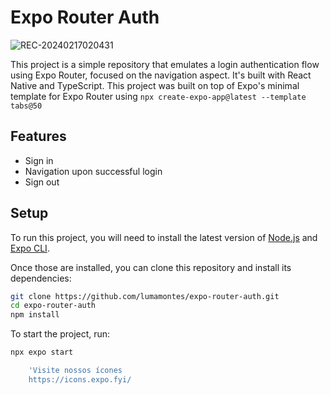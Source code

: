 # Expo Router Auth

![REC-20240217020431](https://github.com/lumamontes/expo-router-auth/assets/60052718/96fcc986-0bed-4e6a-86ab-be8aff01afc6)

This project is a simple repository that emulates a login authentication flow using Expo Router, focused on the navigation aspect. It's built with React Native and TypeScript.
This project was built on top of Expo's minimal template for Expo Router using `npx create-expo-app@latest --template tabs@50`
## Features

- Sign in
- Navigation upon successful login
- Sign out 

## Setup

To run this project, you will need to install the latest version of [Node.js](https://nodejs.org/en/download/) and [Expo CLI](https://docs.expo.dev/get-started/installation/).

Once those are installed, you can clone this repository and install its dependencies:

```bash
git clone https://github.com/lumamontes/expo-router-auth.git
cd expo-router-auth
npm install
```

To start the project, run:
```bash
npx expo start
```

```bash
    'Visite nossos ícones
    https://icons.expo.fyi/
```

